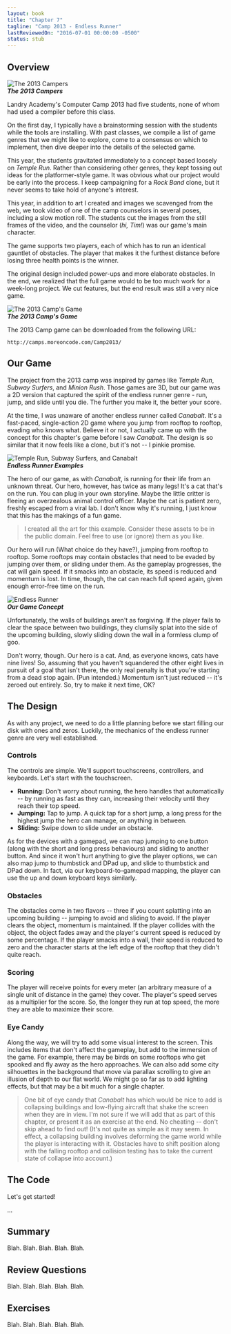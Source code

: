 ```yaml
---
layout: book
title: "Chapter 7"
tagline: "Camp 2013 - Endless Runner"
lastReviewedOn: "2016-07-01 00:00:00 -0500"
status: stub
---
```


## Overview

![The 2013 Campers](images/camp2013students.jpg)<br/>
_**The 2013 Campers**_

Landry Academy's Computer Camp 2013 had five students, none of whom had used a compiler before this class.

On the first day, I typically have a brainstorming session with the students while the tools are installing. With past classes, we compile a list of game genres that we might like to explore, come to a consensus on which to implement, then dive deeper into the details of the selected game.

This year, the students gravitated immediately to a concept based loosely on _Temple Run_. Rather than considering other genres, they kept tossing out ideas for the platformer-style game. It was obvious what our project would be early into the process. I keep campaigning for a _Rock Band_ clone, but it never seems to take hold of anyone's interest.

This year, in addition to art I created and images we scavenged from the web, we took video of one of the camp counselors in several poses, including a slow motion roll. The students cut the images from the still frames of the video, and the counselor (_hi, Tim!_) was our game's main character.

The game supports two players, each of which has to run an identical gauntlet of obstacles. The player that makes it the furthest distance before losing three health points is the winner.

The original design included power-ups and more elaborate obstacles. In the end, we realized that the full game would to be too much work for a week-long project. We cut features, but the end result was still a very nice game.

![The 2013 Camp's Game](images/camp2013game.png)<br/>
_**The 2013 Camp's Game**_

The 2013 Camp game can be downloaded from the following URL: 

`http://camps.moreoncode.com/Camp2013/`

## Our Game

The project from the 2013 camp was inspired by games like *Temple Run*, *Subway Surfers*, and *Minion Rush*. Those games are 3D, but our game was a 2D version that captured the spirit of the endless runner genre - run, jump, and slide until you die. The further you make it, the better your score.

At the time, I was unaware of another endless runner called *Canabalt*. It's a fast-paced, single-action 2D game where you jump from rooftop to rooftop, evading who knows what. Believe it or not, I actually came up with the concept for this chapter's game before I saw *Canabalt*. The design is so similar that it now feels like a clone, but it's not -- I pinkie promise.

![Temple Run, Subway Surfers, and Canabalt](images/figure07-example-endless-runner.png)<br/>
_**Endless Runner Examples**_

The hero of our game, as with *Canabalt*, is running for their life from an unknown threat. Our hero, however, has twice as many legs! It's a cat that's on the run. You can plug in your own storyline. Maybe the little critter is fleeing an overzealous animal control officer. Maybe the cat is patient zero, freshly escaped from a viral lab. I don't know why it's running, I just know that this has the makings of a fun game.

> I created all the art for this example. Consider these assets to be in the public domain. Feel free to use (or ignore) them as you like.

Our hero will run (What choice do they have?), jumping from rooftop to rooftop. Some rooftops may contain obstacles that need to be evaded by jumping over them, or sliding under them. As the gameplay progresses, the cat will gain speed. If it smacks into an obstacle, its speed is reduced and momentum is lost. In time, though, the cat can reach full speed again, given enough error-free time on the run.

![Endless Runner](images/figure07-whiteboard-endless-runner.png)<br/>
_**Our Game Concept**_

Unfortunately, the walls of buildings aren't as forgiving. If the player fails to clear the space between two buildings, they clumsily splat into the side of the upcoming building, slowly sliding down the wall in a formless clump of goo.

Don't worry, though. Our hero is a cat. And, as everyone knows, cats have nine lives! So, assuming that you haven't squandered the other eight lives in pursuit of a goal that isn't there, the only real penalty is that you're starting from a dead stop again. (Pun intended.) Momentum isn't just reduced -- it's zeroed out entirely. So, try to make it next time, OK?

## The Design

As with any project, we need to do a little planning before we start filling our disk with ones and zeros. Luckily, the mechanics of the endless runner genre are very well established.

### Controls

The controls are simple. We'll support touchscreens, controllers, and keyboards. Let's start with the touchscreen.

* **Running:** Don't worry about running, the hero handles that automatically -- by running as fast as they can, increasing their velocity until they reach their top speed.
* **Jumping:** Tap to jump. A quick tap for a short jump, a long press for the highest jump the hero can manage, or anything in between.
* **Sliding:** Swipe down to slide under an obstacle.

As for the devices with a gamepad, we can map jumping to one button (along with the short and long press behaviours) and sliding to another button. And since it won't hurt anything to give the player options, we can also map jump to thumbstick and DPad up, and slide to thumbstick and DPad down. In fact, via our keyboard-to-gamepad mapping, the player can use the up and down keyboard keys similarly.

### Obstacles

The obstacles come in two flavors -- three if you count splatting into an upcoming building -- jumping to avoid and sliding to avoid. If the player clears the object, momentum is maintained. If the player collides with the object, the object fades away and the player's current speed is reduced by some percentage. If the player smacks into a wall, their speed is reduced to zero and the character starts at the left edge of the rooftop that they didn't quite reach.

### Scoring

The player will receive points for every meter (an arbitrary measure of a single unit of distance in the game) they cover. The player's speed serves as a multiplier for the score. So, the longer they run at top speed, the more they are able to maximize their score.

### Eye Candy

Along the way, we will try to add some visual interest to the screen. This includes items that don't affect the gameplay, but add to the immersion of the game. For example, there may be birds on some rooftops who get spooked and fly away as the hero approaches. We can also add some city silhouettes in the background that move via parallax scrolling to give an illusion of depth to our flat world. We might go so far as to add lighting effects, but that may be a bit much for a single chapter.

> One bit of eye candy that *Canabalt* has which would be nice to add is collapsing buildings and low-flying aircraft that shake the screen when they are in view. I'm not sure if we will add that as part of this chapter, or present it as an exercise at the end. No cheating -- don't skip ahead to find out!
> (It's not quite as simple as it may seem. In effect, a collapsing building involves deforming the game world while the player is interacting with it. Obstacles have to shift position along with the falling rooftop and collision testing has to take the current state of collapse into account.)

## The Code

Let's get started!

...

## Summary

Blah. Blah. Blah. Blah. Blah.

## Review Questions

Blah. Blah. Blah. Blah. Blah.

## Exercises

Blah. Blah. Blah. Blah. Blah.

